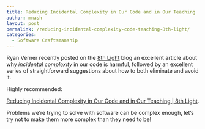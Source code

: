 ```yaml
---
title: Reducing Incidental Complexity in Our Code and in Our Teaching
author: mnash
layout: post
permalink: /reducing-incidental-complexity-code-teaching-8th-light/
categories:
  - Software Craftsmanship
---
```

Ryan Verner recently posted on the <a href="http://www.8thlight.com/" target="_new">8th Light</a> blog an excellent article about why *incidental complexity* in our code is harmful, followed by an excellent series of straightforward suggestions about how to both eliminate and avoid it.

Highly recommended:

[Reducing Incidental Complexity in Our Code and in Our Teaching | 8th Light][1].

Problems we&#8217;re trying to solve with software can be complex enough, let&#8217;s try not to make them more complex than they need to be!

 [1]: http://blog.8thlight.com/ryan-verner/2013/10/09/reducing-incidental-complexity-in-our-code-and-in-our-teaching.html